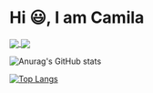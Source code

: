 # Hi :smiley:, I am Camila


<a href="https://github.com/mibezerra/github-readme-stats">
  <img align="center" src="https://github-readme-stats.vercel.app/api/pin/?username=mibezerra&repo=github-readme-stats" />
</a>
<a href="https://github.com/mibezerra/convoychat">
  <img align="center" src="https://github-readme-stats.vercel.app/api/pin/?username=mibezerra&repo=convoychat" />
</a>

![Anurag's GitHub stats](https://github-readme-stats.vercel.app/api?username=mibezerra&show_icons=true)


[![Top Langs](https://github-readme-stats.vercel.app/api/top-langs/?username=mibezerra)](https://github.com/mibezerra/github-readme-stats&&theme=radical)
